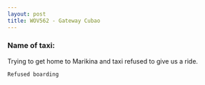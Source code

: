 ```yaml
---
layout: post
title: WOV562 - Gateway Cubao
---
```


### Name of taxi: 

Trying to get home to Marikina and taxi refused to give us a ride.

```Refused boarding```
